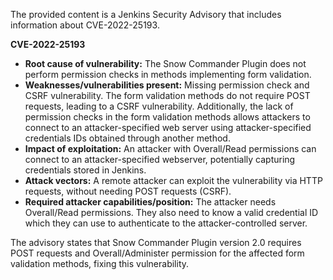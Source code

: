 The provided content is a Jenkins Security Advisory that includes information about CVE-2022-25193.

**CVE-2022-25193**

*   **Root cause of vulnerability:** The Snow Commander Plugin does not perform permission checks in methods implementing form validation.
*   **Weaknesses/vulnerabilities present:** Missing permission check and CSRF vulnerability. The form validation methods do not require POST requests, leading to a CSRF vulnerability. Additionally, the lack of permission checks in the form validation methods allows attackers to connect to an attacker-specified web server using attacker-specified credentials IDs obtained through another method.
*   **Impact of exploitation:** An attacker with Overall/Read permissions can connect to an attacker-specified webserver, potentially capturing credentials stored in Jenkins.
*   **Attack vectors:**  A remote attacker can exploit the vulnerability via HTTP requests, without needing POST requests (CSRF).
*  **Required attacker capabilities/position:** The attacker needs Overall/Read permissions. They also need to know a valid credential ID which they can use to authenticate to the attacker-controlled server.

The advisory states that Snow Commander Plugin version 2.0 requires POST requests and Overall/Administer permission for the affected form validation methods, fixing this vulnerability.